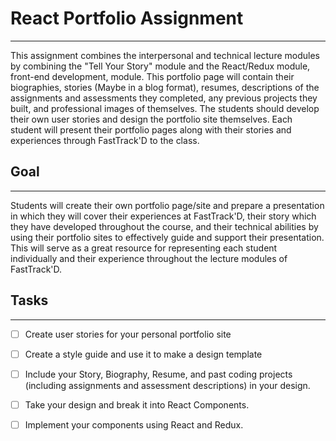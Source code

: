 # React Portfolio Assignment

---

This assignment combines the interpersonal and technical lecture modules by combining the "Tell Your Story" module and the React/Redux module, front-end development, module. This portfolio page will contain their biographies, stories (Maybe in a blog format), resumes, descriptions of the assignments and assessments they completed, any previous projects they built, and professional images of themselves. The students should develop their own user stories and design the portfolio site themselves. Each student will present their portfolio pages along with their stories and experiences through FastTrack'D to the class.

## Goal

---

Students will create their own portfolio page/site and prepare a presentation in which they will cover their experiences at FastTrack'D, their story which they have developed throughout the course, and their technical abilities by using their portfolio sites to effectively guide and support their presentation. This will serve as a great resource for representing each student individually and their experience throughout the lecture modules of FastTrack'D.

## Tasks

---

- [ ] Create user stories for your personal portfolio site
- [ ] Create a style guide and use it to make a design template
- [ ] Include your Story, Biography, Resume, and past coding projects (including assignments and assessment descriptions) in your design.
- [ ] Take your design and break it into React Components.
- [ ] Implement your components using React and Redux.

